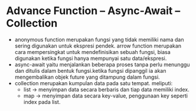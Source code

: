 # Advance Function – Async-Await – Collection
- anonymous function merupakan fungsi yang tidak memiliki nama dan sering digunakan untuk ekspresi pendek.
  arrow function merupakan cara mempersingkat untuk mendefinisikan sebuah fungsi, biasa digunakan ketika fungsi hanya mempunyai satu data/ekspresi.
- async-await yaitu menjalankan beberapa proses tanpa perlu menunggu dan ditulis dalam bentuk fungsi.ketika fungsi dipanggil ia akan mengembalikan objek future yang ditampung dalam fungsi.
- collection merupakan kumpulan data pada satu tempat. meliputi:
    - list -> menyimpan data secara berbaris dan tiap data memiliki index.
    - map -> menyimpan data secara key-value, penggunaan key seperti index pada list.
